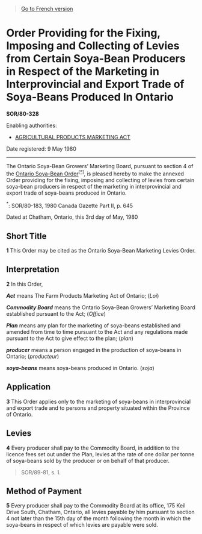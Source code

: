 > [Go to French version](/fr/Règlements/Décrets,%20ordonnances%20et%20règlements%20statutaires/80/328.md)

# Order Providing for the Fixing, Imposing and Collecting of Levies from Certain Soya-Bean Producers in Respect of the Marketing in Interprovincial and Export Trade of Soya-Beans Produced In Ontario

**SOR/80-328**

Enabling authorities: 
- [AGRICULTURAL PRODUCTS MARKETING ACT](/en/Acts/Revised%20Statutes%20of%20Canada/A/A-6.md)

Date registered: 9 May 1980

----------

The Ontario Soya-Bean Growers’ Marketing Board, pursuant to section 4 of the [Ontario Soya-Bean Order](/en/Regulations/Statutory%20Orders%20and%20Regulations/80/183.md)<sup><a href='#footnote_e'>[*]</a></sup>, is pleased hereby to make the annexed Order providing for the fixing, imposing and collecting of levies from certain soya-bean producers in respect of the marketing in interprovincial and export trade of soya-beans produced in Ontario.

<a name='footnote_e'><sup>*</sup></a>: SOR/80-183, 1980 Canada Gazette Part II, p. 645<br />

Dated at Chatham, Ontario, this 3rd day of May, 1980




## Short Title


**1** This Order may be cited as the Ontario Soya-Bean Marketing Levies Order.




## Interpretation


**2** In this Order,

***Act*** means The Farm Products Marketing Act of Ontario; (*Loi*)

***Commodity Board*** means the Ontario Soya-Bean Growers’ Marketing Board established pursuant to the Act; (*Office*)

***Plan*** means any plan for the marketing of soya-beans established and amended from time to time pursuant to the Act and any regulations made pursuant to the Act to give effect to the plan; (*plan*)

***producer*** means a person engaged in the production of soya-beans in Ontario; (*producteur*)

***soya-beans*** means soya-beans produced in Ontario. (*soja*)




## Application


**3** This Order applies only to the marketing of soya-beans in interprovincial and export trade and to persons and property situated within the Province of Ontario.




## Levies


**4** Every producer shall pay to the Commodity Board, in addition to the licence fees set out under the Plan, levies at the rate of one dollar per tonne of soya-beans sold by the producer or on behalf of that producer.
> SOR/89-81, s. 1.





## Method of Payment


**5** Every producer shall pay to the Commodity Board at its office, 175 Keil Drive South, Chatham, Ontario, all levies payable by him pursuant to section 4 not later than the 15th day of the month following the month in which the soya-beans in respect of which levies are payable were sold.


